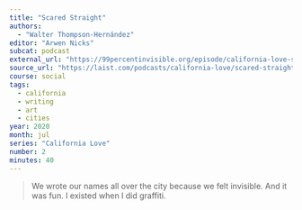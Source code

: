 ```yaml
---
title: "Scared Straight"
authors:
  - "Walter Thompson-Hernández"
editor: "Arwen Nicks"
subcat: podcast
external_url: "https://99percentinvisible.org/episode/california-love-scared-straight/"
source_url: "https://laist.com/podcasts/california-love/scared-straight"
course: social
tags:
  - california
  - writing
  - art
  - cities
year: 2020
month: jul
series: "California Love"
number: 2
minutes: 40
---
```


> We wrote our names all over the city because we felt invisible. And it was fun.
I existed when I did graffiti.
